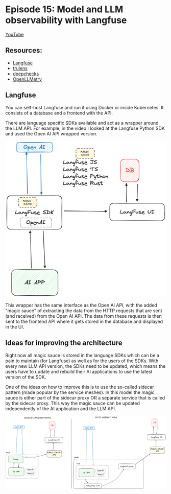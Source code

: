 # Episode 15: Model and LLM observability with Langfuse

[YouTube](https://www.youtube.com/watch?v=IM1VzKDI9SI)

## Resources:

- [Langfuse](https://langfuse.com)
- [trulens](https://trulens.org)
- [deepchecks](https://deepchecks.com/)
- [OpenLLMetry](https://www.traceloop.com/openllmetry)

## Langfuse

You can self-host Langfuse and run it using Docker or inside Kubernetes. It consists of a database and a frontend with the API.

There are language specific SDKs available and act as a wrapper around the LLM API. For example, in the video I looked at the Langfuse Python SDK and used the Open AI API wrapped version.

![](./img/langfuse-arch1.png)

This wrapper has the same interface as the Open AI API, with the added "magic sauce" of extracting the data from the HTTP requests that are sent (and received) from the Open AI API. The data from these requests is then sent to the frontend API where it gets stored in the database and displayed in the UI.

## Ideas for improving the architecture

Right now all magic sauce is stored in the language SDKs which can be a pain to maintain (for Langfuse) as well as for the users of the SDKs. With every new LLM API version, the SDKs need to be updated, which means the users have to update and rebuild their AI applications to use the latest version of the SDK.

One of the ideas on how to improve this is to use the so-called sidecar pattern (made popular by the service meshes). In this model the magic sauce is either part of the sidecar proxy OR a separate service that is called by the sidecar proxy. This way the magic sauce can be updated independently of the AI application and the LLM API.

![](./img/langfuse-arch2.png)
